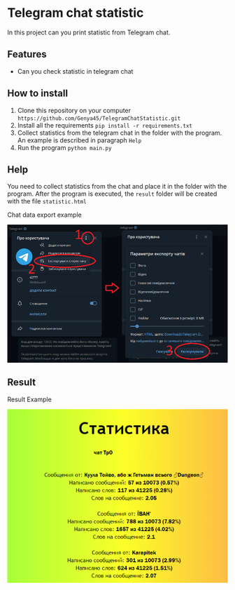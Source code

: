# Telegram chat statistic
In this project can you print statistic from Telegram chat.

## Features
* Can you check statistic in telegram chat


## How to install
1. Clone this repository on your computer
`https://github.com/Genya45/TelegramChatStatistic.git`
2. Install all the requirements `pip install -r requirements.txt`
3. Collect statistics from the telegram chat in the folder with the program. An example is described in paragraph `Help`
4. Run the program
`python main.py`

## Help
You need to collect statistics from the chat and place it in the folder with the program.
After the program is executed, the `result` folder will be created with the file `statistic.html`

Chat data export example

<img src="https://github.com/Genya45/TelegramChatStatistic/blob/main/Screenshot1.png">


## Result
Result Example

<img src="https://github.com/Genya45/TelegramChatStatistic/blob/main/Screenshot2.png">
